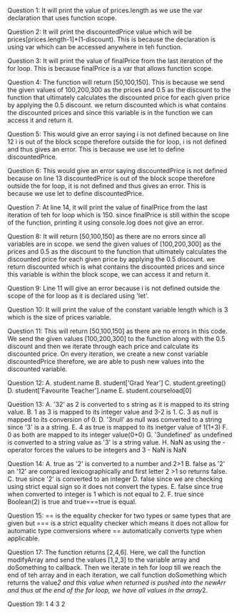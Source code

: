 Question 1: It will print the value of prices.length as we use the var declaration that uses function scope. 

Question 2: It will print the discountedPrice value which will be prices[prices.length-1]*(1-discount). This is because the declaration is using var which can be accessed anywhere in teh function. 

Question 3: It will print the value of finalPrice from the last iteration of the for loop. This is because finalPrice is a var that allows function scope. 

Question 4: The function will return [50,100,150]. This is because we send the given values of 100,200,300 as the prices and 0.5 as the discount to the function that ultimately calculates the discounted price for each given price by applying the 0.5 discount. we return discounted which is what contains the discounted prices and since this variable is in the function we can access it and return it.

Question 5: This would give an error saying i is not defined because on line 12 i is out of the block scope therefore outside the for loop, i is not defined and thus gives an error. This is because we use let to define discountedPrice.

Question 6: This would give an error saying discountedPrice is not defined because on line 13 discountedPrice is out of the block scope therefore outside the for loop, it is not defined and thus gives an error. This is because we use let to define discountedPrice.

Question 7: At line 14, it will print the value of finalPrice from the last iteration of teh for loop which is 150. since finalPrice is still within the scope of the function, printing it using console.log does not give an error. 

Question 8: It will return [50,100,150] as there are no errors since all variables are in scope. we send the given values of [100,200,300] as the prices and 0.5 as the discount to the function that ultimately calculates the discounted price for each given price by applying the 0.5 discount. we return discounted which is what contains the discounted prices and since this variable is within the block scope, we can access it and return it.

Question 9: Line 11 will give an error because i is not defined outside the scope of the for loop as it is declared using 'let'. 

Question 10: It will print the value of the constant variable length which is 3 which is the size of prices variable. 

Question 11: This will return [50,100,150] as there are no errors in this code. We send the given values [100,200,300] to the function along with the 0.5 discount and then we iterate through each price and calculate its discounted price. On every iteration, we create a new const variable discountedPrice therefore, we are able to push new values into the discounted variable. 

Question 12: 
A. student.name
B. student['Grad Year']
C. student.greeting()
D. student['Favourite Teacher'].name
E. student.courseload[0]

Question 13: 
A. '32' as 2 is converted to s string as it is mapped to its string value. 
B. 1 as 3 is mapped to its integer value and 3-2 is 1. 
C. 3 as null is mapped to its conversion of 0. 
D. '3null' as null was converted to a string since '3' is a a string. 
E. 4 as true is mapped to its inetger value of 1(1+3)
F. 0 as both are mapped to its integer value(0+0)
G. '3undefined' as undefined is converted to a string value as '3' is a string value. 
H. NaN as using the - operator forces the values to be integers and 3 - NaN is NaN

Question 14: 
A. true as '2' is converted to a number and 2>1
B. false as '2' an '12' are compared lexicographically and first letter 2 >1 so returns false.
C. true since '2' is converted to an integer
D. false since we are checking using strict equal sign so it does not convert the types. 
E. false since true when converted to integer is 1 which is not equal to 2. 
F. true since Boolean(2) is true and true===true is equal. 

Question 15: == is the equality checker for two types or same types that are given but === is a strict equality checker which means it does not allow for automatic type comversions where == automatically converts type when applicable. 

Question 17: The function returns [2,4,6]. Here, we call the function modifyArray amd send the values [1,2,3] to the variable array and doSomething to callback. Then we iterate in teh for loop till we reach the end of teh array and in each iteration, we call function doSomething which returns the value*2 and this value when returned is pushed into the newArr and thus at the end of the for loop, we have all values in the array*2. 

Question 19: 
1
4
3
2
